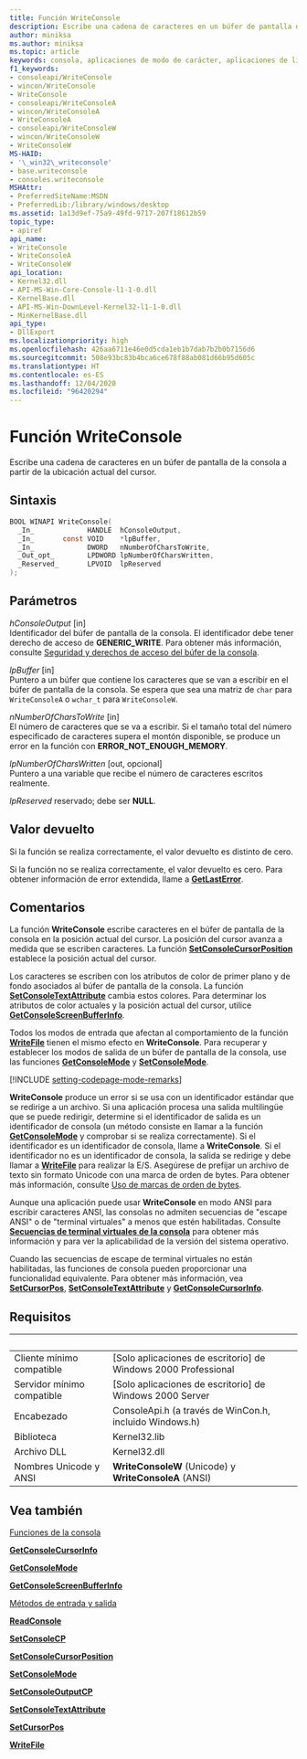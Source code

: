 ```yaml
---
title: Función WriteConsole
description: Escribe una cadena de caracteres en un búfer de pantalla de la consola a partir de la ubicación actual del cursor.
author: miniksa
ms.author: miniksa
ms.topic: article
keywords: consola, aplicaciones de modo de carácter, aplicaciones de línea de comandos, aplicaciones de terminal, API de consola
f1_keywords:
- consoleapi/WriteConsole
- wincon/WriteConsole
- WriteConsole
- consoleapi/WriteConsoleA
- wincon/WriteConsoleA
- WriteConsoleA
- consoleapi/WriteConsoleW
- wincon/WriteConsoleW
- WriteConsoleW
MS-HAID:
- '\_win32\_writeconsole'
- base.writeconsole
- consoles.writeconsole
MSHAttr:
- PreferredSiteName:MSDN
- PreferredLib:/library/windows/desktop
ms.assetid: 1a13d9ef-75a9-49fd-9717-207f18612b59
topic_type:
- apiref
api_name:
- WriteConsole
- WriteConsoleA
- WriteConsoleW
api_location:
- Kernel32.dll
- API-MS-Win-Core-Console-l1-1-0.dll
- KernelBase.dll
- API-MS-Win-DownLevel-Kernel32-l1-1-0.dll
- MinKernelBase.dll
api_type:
- DllExport
ms.localizationpriority: high
ms.openlocfilehash: 426aa6711e46e0d5cda1eb1b7dab7b2b0b7156d6
ms.sourcegitcommit: 508e93bc83b4bca6ce678f88ab081d66b95d605c
ms.translationtype: HT
ms.contentlocale: es-ES
ms.lasthandoff: 12/04/2020
ms.locfileid: "96420294"
---
```

# <a name="writeconsole-function"></a>Función WriteConsole

Escribe una cadena de caracteres en un búfer de pantalla de la consola a partir de la ubicación actual del cursor.

## <a name="syntax"></a>Sintaxis

```C
BOOL WINAPI WriteConsole(
  _In_             HANDLE  hConsoleOutput,
  _In_       const VOID    *lpBuffer,
  _In_             DWORD   nNumberOfCharsToWrite,
  _Out_opt_        LPDWORD lpNumberOfCharsWritten,
  _Reserved_       LPVOID  lpReserved
);
```

## <a name="parameters"></a>Parámetros

*hConsoleOutput* \[in\]  
Identificador del búfer de pantalla de la consola. El identificador debe tener derecho de acceso de **GENERIC\_WRITE**. Para obtener más información, consulte [Seguridad y derechos de acceso del búfer de la consola](console-buffer-security-and-access-rights.md).

*lpBuffer* \[in\]  
Puntero a un búfer que contiene los caracteres que se van a escribir en el búfer de pantalla de la consola. Se espera que sea una matriz de `char` para `WriteConsoleA` o `wchar_t` para `WriteConsoleW`.

*nNumberOfCharsToWrite* \[in\]  
El número de caracteres que se va a escribir. Si el tamaño total del número especificado de caracteres supera el montón disponible, se produce un error en la función con **ERROR\_NOT\_ENOUGH\_MEMORY**.

*lpNumberOfCharsWritten* \[out, opcional\]  
Puntero a una variable que recibe el número de caracteres escritos realmente.

*lpReserved* reservado; debe ser **NULL**.

## <a name="return-value"></a>Valor devuelto

Si la función se realiza correctamente, el valor devuelto es distinto de cero.

Si la función no se realiza correctamente, el valor devuelto es cero. Para obtener información de error extendida, llame a [**GetLastError**](https://msdn.microsoft.com/library/windows/desktop/ms679360).

## <a name="remarks"></a>Comentarios

La función **WriteConsole** escribe caracteres en el búfer de pantalla de la consola en la posición actual del cursor. La posición del cursor avanza a medida que se escriben caracteres. La función [**SetConsoleCursorPosition**](setconsolecursorposition.md) establece la posición actual del cursor.

Los caracteres se escriben con los atributos de color de primer plano y de fondo asociados al búfer de pantalla de la consola. La función [**SetConsoleTextAttribute**](setconsoletextattribute.md) cambia estos colores. Para determinar los atributos de color actuales y la posición actual del cursor, utilice [**GetConsoleScreenBufferInfo**](getconsolescreenbufferinfo.md).

Todos los modos de entrada que afectan al comportamiento de la función [**WriteFile**](https://msdn.microsoft.com/library/windows/desktop/aa365747) tienen el mismo efecto en **WriteConsole**. Para recuperar y establecer los modos de salida de un búfer de pantalla de la consola, use las funciones [**GetConsoleMode**](getconsolemode.md) y [**SetConsoleMode**](setconsolemode.md).

[!INCLUDE [setting-codepage-mode-remarks](./includes/setting-codepage-mode-remarks.md)]

**WriteConsole** produce un error si se usa con un identificador estándar que se redirige a un archivo. Si una aplicación procesa una salida multilingüe que se puede redirigir, determine si el identificador de salida es un identificador de consola (un método consiste en llamar a la función [**GetConsoleMode**](getconsolemode.md) y comprobar si se realiza correctamente). Si el identificador es un identificador de consola, llame a **WriteConsole**. Si el identificador no es un identificador de consola, la salida se redirige y debe llamar a [**WriteFile**](https://msdn.microsoft.com/library/windows/desktop/aa365747) para realizar la E/S. Asegúrese de prefijar un archivo de texto sin formato Unicode con una marca de orden de bytes. Para obtener más información, consulte [Uso de marcas de orden de bytes](https://msdn.microsoft.com/library/windows/desktop/dd374101).

Aunque una aplicación puede usar **WriteConsole** en modo ANSI para escribir caracteres ANSI, las consolas no admiten secuencias de "escape ANSI" o de "terminal virtuales" a menos que estén habilitadas. Consulte [**Secuencias de terminal virtuales de la consola**](console-virtual-terminal-sequences.md) para obtener más información y para ver la aplicabilidad de la versión del sistema operativo.

Cuando las secuencias de escape de terminal virtuales no están habilitadas, las funciones de consola pueden proporcionar una funcionalidad equivalente. Para obtener más información, vea [**SetCursorPos**](https://msdn.microsoft.com/library/windows/desktop/ms648394(v=vs.85).aspx), [**SetConsoleTextAttribute**](setconsoletextattribute.md) y [**GetConsoleCursorInfo**](getconsolecursorinfo.md).

## <a name="requirements"></a>Requisitos

| &nbsp; | &nbsp; |
|-|-|
| Cliente mínimo compatible | \[Solo aplicaciones de escritorio\] de Windows 2000 Professional |
| Servidor mínimo compatible | \[Solo aplicaciones de escritorio\] de Windows 2000 Server |
| Encabezado | ConsoleApi.h (a través de WinCon.h, incluido Windows.h) |
| Biblioteca | Kernel32.lib |
| Archivo DLL | Kernel32.dll |
| Nombres Unicode y ANSI | **WriteConsoleW** (Unicode) y **WriteConsoleA** (ANSI) |

## <a name="see-also"></a>Vea también

[Funciones de la consola](console-functions.md)

[**GetConsoleCursorInfo**](getconsolecursorinfo.md)

[**GetConsoleMode**](getconsolemode.md)

[**GetConsoleScreenBufferInfo**](getconsolescreenbufferinfo.md)

[Métodos de entrada y salida](input-and-output-methods.md)

[**ReadConsole**](readconsole.md)

[**SetConsoleCP**](setconsolecp.md)

[**SetConsoleCursorPosition**](setconsolecursorposition.md)

[**SetConsoleMode**](setconsolemode.md)

[**SetConsoleOutputCP**](setconsoleoutputcp.md)

[**SetConsoleTextAttribute**](setconsoletextattribute.md)

[**SetCursorPos**](https://msdn.microsoft.com/library/windows/desktop/ms648394(v=vs.85).aspx)

[**WriteFile**](https://msdn.microsoft.com/library/windows/desktop/aa365747)
